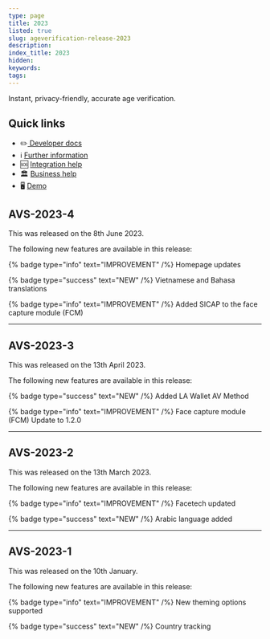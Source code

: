 ```yaml
---
type: page
title: 2023
listed: true
slug: ageverification-release-2023
description: 
index_title: 2023
hidden: 
keywords: 
tags: 
---
```


Instant, privacy-friendly, accurate age verification.

## Quick links

- ✏️[ Developer docs](https://developers.yoti.com/age-verification)
- ℹ️ [Further information](https://business.yoti.com/age-verification/)
- 🆘 [Integration help](https://yoti.force.com/yotisupport/s/contactsupport)
- 🏛 [Business help](https://www.yoti.com/contact-us/)
- 🖥 [Demo](https://yoti.world/glamour)

## AVS-2023-4

This was released on the 8th June 2023.

The following new features are available in this release:

{% badge type="info" text="IMPROVEMENT" /%} Homepage updates

{% badge type="success" text="NEW" /%} Vietnamese and Bahasa translations

{% badge type="info" text="IMPROVEMENT" /%} Added SICAP to the face capture module (FCM)

---

## AVS-2023-3

This was released on the 13th April 2023.

The following new features are available in this release:

{% badge type="success" text="NEW" /%} Added LA Wallet AV Method

{% badge type="info" text="IMPROVEMENT" /%} Face capture module (FCM) Update to 1.2.0

---

## AVS-2023-2

This was released on the 13th March 2023. 

The following new features are available in this release:

{% badge type="info" text="IMPROVEMENT" /%} Facetech updated

{% badge type="success" text="NEW" /%} Arabic language added

---

## AVS-2023-1

This was released on the 10th January.

The following new features are available in this release:

{% badge type="info" text="IMPROVEMENT" /%} New theming options supported

{% badge type="success" text="NEW" /%} Country tracking